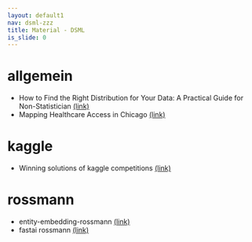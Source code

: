 ```yaml
---
layout: default1
nav: dsml-zzz
title: Material - DSML
is_slide: 0
---
```


# allgemein
- How to Find the Right Distribution for Your Data: A Practical Guide for Non-Statistician
[(link)](https://medium.com/data-science-collective/how-to-find-the-right-distribution-for-your-data-a-practical-guide-for-non-statistician-with-two-dc2aa0ed707f)
- Mapping Healthcare Access in Chicago
[(link)](https://medium.com/@yiannismastoras/mapping-healthcare-access-in-chicago-df351df0c944)

# kaggle
- Winning solutions of kaggle competitions
[(link)](https://www.kaggle.com/code/sudalairajkumar/winning-solutions-of-kaggle-competitions)

# rossmann
- entity-embedding-rossmann
[(link)](https://github.com/entron/entity-embedding-rossmann)
- fastai rossmann
[(link)](https://github.com/fastai/fastai1/blob/master/courses/dl1/lesson3-rossman.ipynb)

